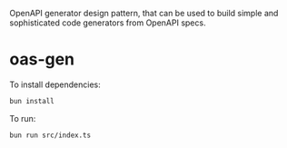 OpenAPI generator design pattern, that can be used to build simple and sophisticated code generators from OpenAPI specs.

# oas-gen

To install dependencies:

```bash
bun install
```

To run:

```bash
bun run src/index.ts
```
